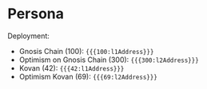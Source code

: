 # Persona
Deployment:
- Gnosis Chain (100): `{{{100:l1Address}}}`
- Optimism on Gnosis Chain (300): `{{{300:l2Address}}}` 
- Kovan (42): `{{{42:l1Address}}}`
- Optimism Kovan (69): `{{{69:l2Address}}}` 